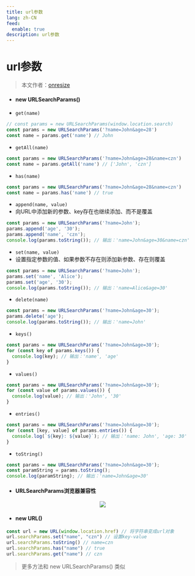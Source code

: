```yaml
---
title: url参数
lang: zh-CN
feed:
  enable: true
description: url参数
---
```


# url参数

> 本文作者：[onresize](https://github.com/onresize)

- #### new URLSearchParams()
- `get(name)`
```js
// const params = new URLSearchParams(window.location.search)
const params = new URLSearchParams('?name=John&age=28')
const name = params.get('name') // John
```

- `getAll(name)`
```js
const params = new URLSearchParams('?name=John&age=28&name=czn')
const name = params.getAll('name') // ['John', 'czn']
```

- `has(name)`
```js
const params = new URLSearchParams('?name=John&age=28&name=czn')
const name = params.has('name') // true
```

- `append(name, value)`
- 向URL中添加新的参数、key存在也继续添加、而不是覆盖
```js
const params = new URLSearchParams('?name=John');
params.append('age', '30');
params.append('name', 'czn');
console.log(params.toString()); // 输出：'name=John&age=30&name=czn'
```

- `set(name, value)`
- 设置指定参数的值、如果参数不存在则添加新参数、存在则覆盖
```js
const params = new URLSearchParams('?name=John');
params.set('name', 'Alice');
params.set('age', '30');
console.log(params.toString()); // 输出：'name=Alice&age=30'
```

- `delete(name)`
```js
const params = new URLSearchParams('?name=John&age=30');
params.delete('age');
console.log(params.toString()); // 输出：'name=John'
```

- `keys()`
```js
const params = new URLSearchParams('?name=John&age=30');
for (const key of params.keys()) {
  console.log(key); // 输出：'name', 'age'
}
```

- `values()`
```js
const params = new URLSearchParams('?name=John&age=30');
for (const value of params.values()) {
  console.log(value); // 输出：'John', '30'
}
```

- `entries()`
```js
const params = new URLSearchParams('?name=John&age=30');
for (const [key, value] of params.entries()) {
  console.log(`${key}: ${value}`); // 输出：'name: John', 'age: 30'
}
```

- `toString()`
```js
const params = new URLSearchParams('?name=John&age=30');
const paramString = params.toString();
console.log(paramString); // 输出：'name=John&age=30'
```

- #### URLSearchParams浏览器兼容性
<p align="center">
  <img src="/AA_mdPics/urlsearchparams.min.png" />
</p>


- #### new URL()
```js
const url = new URL(window.location.href) // 将字符串变成url对象
url.searchParams.set("name", "czn") // 设置key-value
url.searchParams.toString() // name=czn
url.searchParams.has("name") // true
url.searchParams.get("name") // czn
```
> 更多方法和 new URLSearchParams() 类似
